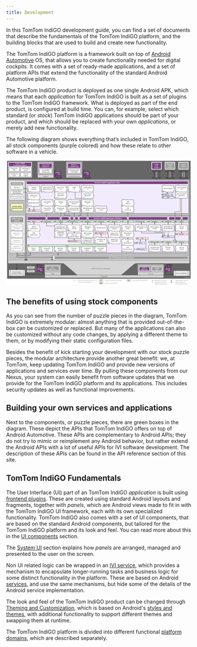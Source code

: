 ```yaml
---
title: Development
---
```


In this TomTom IndiGO development guide, you can find a set of documents that describe the 
fundamentals of the TomTom IndiGO platform, and the building blocks that are used to build and 
create new functionality.

The TomTom IndiGO platform is a framework built on top of 
[Android Automotive](https://source.android.com/devices/automotive) OS, that allows you to 
create functionality needed for digital cockpits. It comes with a set of ready-made applications, 
and a set of platform APIs that extend the functionality of the standard Android Automotive 
platform.

The TomTom IndiGO product is deployed as one single Android APK, which means that each 
_application_ for TomTom IndiGO is built as a set of plugins to the TomTom IndiGO framework. What 
is deployed as part of the end product, is configured at build time. You can, for example, select 
which standard (or _stock_) TomTom IndiGO applications should be part of your product, and which 
should be replaced with your own _applications_, or merely add new functionality.

The following diagram shows everything that’s included in TomTom IndiGO, all stock components 
(purple colored) and how these relate to other software in a vehicle.

![TomTom IndiGO architecture](images/tomtom-indigo-architecture.png)

## The benefits of using stock components

As you can see from the number of puzzle pieces in the diagram, TomTom IndiGO is extremely modular: 
almost anything that is provided out-of-the-box can be customized or replaced. But many of the 
applications can also be customized without any code changes, by applying a different theme to 
them, or by modifying their static configuration files.

Besides the benefit of kick starting your development with our stock puzzle pieces, the modular
architecture provide another great benefit: we, at TomTom, keep updating TomTom IndiGO and provide 
new versions of applications and services over time. By pulling these components from our Nexus, 
your system can easily benefit from software updates that we provide for the TomTom IndiGO platform 
and its applications. This includes security updates as well as functional improvements.

## Building your own services and applications

Next to the components, or puzzle pieces, there are green boxes in the diagram. These depict the
APIs that TomTom IndiGO offers on top of Android Automotive. These APIs are complementary to 
Android APIs; they do not try to mimic or reimplement any Android behavior, but rather extend the 
Android APIs with a lot of useful APIs for IVI software development. The description of these APIs 
can be found in the API reference section of this site.

## TomTom IndiGO Fundamentals

The User Interface (UI) part of an TomTom IndiGO _application_ is built using 
[frontend plugins](/tomtom-indigo/documentation/development/frontend-plugins). These are created using 
standard Android layouts and fragments, together with _panels_, which are Android views made to 
fit in with the TomTom IndiGO UI framework, each with its own specialized functionality. TomTom 
IndiGO also comes with a set of UI components, that are based on the standard Android components, 
but tailored for the TomTom IndiGO platform and its look and feel. You can read more about this in 
the [UI components](/tomtom-indigo/documentation/development/ui-components)
section.

The [System UI](/tomtom-indigo/documentation/development/system-ui) section explains how _panels_ are 
arranged, managed and presented to the user on the screen.

Non UI related logic can be wrapped in an 
[IVI service](/tomtom-indigo/documentation/development/ivi-services), which provides a mechanism to 
encapsulate longer-running tasks and business logic for some distinct functionality in the 
platform. These are based on Android 
[services](https://developer.android.com/guide/components/services), and use the same mechanisms, 
but hide some of the details of the Android service implementation. 

The look and feel of the TomTom IndiGO product can be changed through 
[Theming and Customization](/tomtom-indigo/documentation/development/theming-and-customization), which is 
based on Android's 
[styles and themes](https://developer.android.com/guide/topics/ui/look-and-feel/themes), with 
additional functionality to support different themes and swapping them at runtime.

The TomTom IndiGO platform is divided into different functional 
[platform domains](/tomtom-indigo/documentation/development/platform-domains/overview), 
which are described separately.
